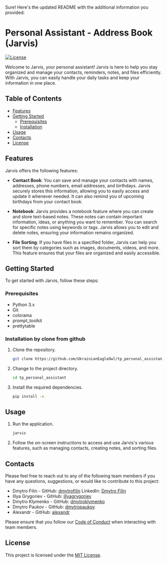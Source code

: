 Sure! Here's the updated README with the additional information you provided:

# Personal Assistant - Address Book (Jarvis)

[![License](https://img.shields.io/badge/license-MIT-blue.svg)](https://opensource.org/licenses/MIT)

Welcome to Jarvis, your personal assistant! Jarvis is here to help you stay organized and manage your contacts, reminders, notes, and files efficiently. With Jarvis, you can easily handle your daily tasks and keep your information in one place.

## Table of Contents

- [Features](#features)
- [Getting Started](#getting-started)
  - [Prerequisites](#prerequisites)
  - [Installation](#installation)
- [Usage](#usage)
- [Contacts](#contacts)
- [License](#license)

## Features

Jarvis offers the following features:

- **Contact Book**: You can save and manage your contacts with names, addresses, phone numbers, email addresses, and birthdays. Jarvis securely stores this information, allowing you to easily access and update it whenever needed. It can also remind you of upcoming birthdays from your contact book.

- **Notebook**: Jarvis provides a notebook feature where you can create and store text-based notes. These notes can contain important information, ideas, or anything you want to remember. You can search for specific notes using keywords or tags. Jarvis allows you to edit and delete notes, ensuring your information remains organized.

- **File Sorting**: If you have files in a specified folder, Jarvis can help you sort them by categories such as images, documents, videos, and more. This feature ensures that your files are organized and easily accessible.

## Getting Started

To get started with Jarvis, follow these steps:

### Prerequisites

- Python 3.x
- Git
- colorama 
- prompt_toolkit
- prettytable
  

### Installation by clone from github

1. Clone the repository.
   ```sh
   git clone https://github.com/UkrainianEagleOwl/tp_personal_assistant.git
   ```

2. Change to the project directory.
   ```sh
   cd tp_personal_assistant
   ```

3. Install the required dependencies.
   ```sh
   pip install -e.
   ```

## Usage

1. Run the application.
   ```sh
   jarvis
   ```

2. Follow the on-screen instructions to access and use Jarvis's various features, such as managing contacts, creating notes, and sorting files.

## Contacts

Please feel free to reach out to any of the following team members if you have any questions, suggestions, or would like to contribute to this project:

- Dmytro Filin - GitHub: [dmytrofilin](https://github.com/UkrainianEagleOwl) LinkedIn: [Dmytro Filin](https://www.linkedin.com/in/dmytro-filin-18716b198/) 
- Illya Grygoriev - GitHub: [illyagrygoriev](https://github.com/Adentas)
- Dmytro Klymenko - GitHub: [dmytroklymenko](https://github.com/leegosx)
- Dmytro Paukov - GitHub: [dmytropaukov](https://github.com/paukdv)
- Alexandr - GitHub: [alexandr](https://github.com/sanyashahter)

Please ensure that you follow our [Code of Conduct](CODE_OF_CONDUCT.md) when interacting with team members.

## License

This project is licensed under the [MIT License](https://opensource.org/licenses/MIT).
